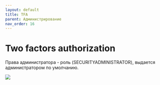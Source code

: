 ```yaml
---
layout: default
title: TFA
parent: Администрирование
nav_order: 16
---
```


# Two factors authorization

Права администратора - роль (SECURITYADMINISTRATOR), выдается администратором по умолчанию.

![](../../images/tfa.png)
